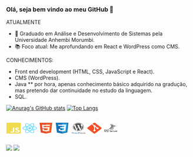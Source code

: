 ### Olá, seja bem vindo ao meu GitHub 👋

ATUALMENTE
- 📘 Graduado em Análise e Desenvolvimento de Sistemas pela Universidade Anhembi Morumbi. 
- 📚 Foco atual: Me aprofundando em React e WordPress como CMS.

CONHECIMENTOS:
- Front end development (HTML, CSS, JavaScript e React).
- CMS (WordPress).
- Java ** por hora, apenas conhecimento básico adquirido na gradução, mas pretendo dar continuidade no estudo da linguagem.
- SQL.

[![Anurag's GitHub stats](https://github-readme-stats.vercel.app/api?username=Gustavo-dev-front&show_icons=true&theme=dracula&rank_icon=github)](https://github.com/anuraghazra/github-readme-stats)
[![Top Langs](https://github-readme-stats.vercel.app/api/top-langs/?username=Gustavo-dev-front&hide_progress=true&theme=dracula)](https://github.com/anuraghazra/github-readme-stats)

<div style="display: inline_block"><br>
  <img align="center" alt="Js" height="30" width="40" src="https://raw.githubusercontent.com/devicons/devicon/master/icons/javascript/javascript-plain.svg">
  <img align="center" alt="React" height="30" width="40" src="https://raw.githubusercontent.com/devicons/devicon/master/icons/react/react-original.svg">
  <img align="center" alt="HTML" height="30" width="40" src="https://raw.githubusercontent.com/devicons/devicon/master/icons/html5/html5-original.svg">
  <img align="center" alt="CSS" height="30" width="40" src="https://raw.githubusercontent.com/devicons/devicon/master/icons/css3/css3-original.svg">
  <img align="center" alt="CSS" height="30" width="40" src="https://raw.githubusercontent.com/devicons/devicon/master/icons/wordpress/wordpress-original.svg">
  <img align="center" alt="CSS" height="30" width="40" src="https://raw.githubusercontent.com/devicons/devicon/master/icons/git/git-original.svg">
  <img align="center" alt="CSS" height="30" width="40" src="https://raw.githubusercontent.com/devicons/devicon/master/icons/microsoftsqlserver/microsoftsqlserver-plain-wordmark.svg">  
</div>

##

<div> 
  <a href = "mailto:gustavoalvesdiaz08@gmail.com"><img src="https://img.shields.io/badge/-Gmail-%23333?style=for-the-badge&logo=gmail&logoColor=white" target="_blank"></a>
  <a href="https://www.linkedin.com/in/gustavo-dias-595ba0180/" target="_blank"><img src="https://img.shields.io/badge/-LinkedIn-%230077B5?style=for-the-badge&logo=linkedin&logoColor=white" target="_blank"></a> 
</div>
